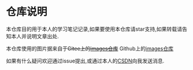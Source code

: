 # 仓库说明

本仓库目的用于本人的学习笔记记录,如果要使用本仓库请star支持,如果转载请告知本人并说明文章出处.

本仓库使用的图片据来自于~~Gitee上的[images仓库](https://gitee.com/Sentaku1129/images)~~
Github上的[images仓库](https://github.com/Sentaku1129/images)

如果有什么疑问欢迎通过issue提出,或通过本人的[CSDN](https://blog.csdn.net/weixin_48848862?spm=1000.2115.3001.5343)向我发送消息.
